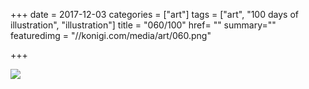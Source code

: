 +++
date = 2017-12-03
categories = ["art"]
tags = ["art", "100 days of illustration", "illustration"]
title = "060/100"
href= ""
summary=""
featuredimg = "//konigi.com/media/art/060.png"

+++

<img src="//konigi.com/media/art/060.png" />

